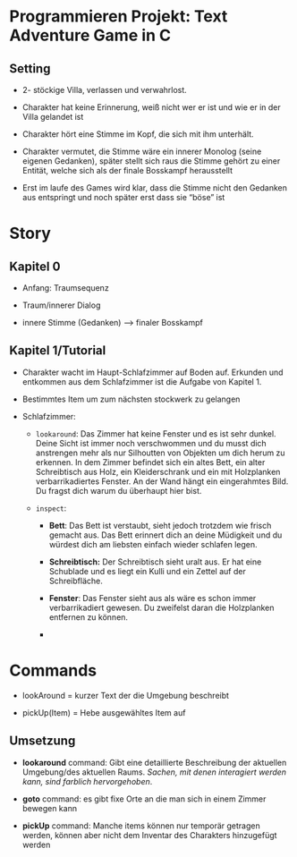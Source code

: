 # Programmieren Projekt: Text Adventure Game in C

## Setting

- 2- stöckige Villa, verlassen und verwahrlost.

- Charakter hat keine Erinnerung, weiß nicht wer er ist und wie er in der Villa gelandet ist

- Charakter hört eine Stimme im Kopf, die sich mit ihm unterhält.

- Charakter vermutet, die Stimme wäre ein innerer Monolog (seine eigenen Gedanken), später stellt sich raus die Stimme gehört zu einer Entität, welche sich als der finale Bosskampf herausstellt

- Erst im laufe des Games wird klar, dass die Stimme nicht den Gedanken aus entspringt und noch später erst dass sie “böse” ist

# Story

## Kapitel 0

- Anfang: Traumsequenz

- Traum/innerer Dialog

- innere Stimme (Gedanken) —> finaler Bosskampf

## Kapitel 1/Tutorial

- Charakter wacht im Haupt-Schlafzimmer auf Boden auf. Erkunden und entkommen aus dem Schlafzimmer ist die Aufgabe von Kapitel 1.

- Bestimmtes Item um zum nächsten stockwerk zu gelangen

- Schlafzimmer:

  - `lookaround`: Das Zimmer hat keine Fenster und es ist sehr dunkel. Deine Sicht ist immer noch verschwommen und du musst dich anstrengen mehr als nur Silhoutten von Objekten um dich herum zu erkennen. In dem Zimmer befindet sich ein altes Bett, ein alter Schreibtisch aus Holz, ein Kleiderschrank und ein mit Holzplanken verbarrikadiertes Fenster. An der Wand hängt ein eingerahmtes Bild. Du fragst dich warum du überhaupt hier bist.

  - `inspect`:

    - **Bett**: Das Bett ist verstaubt, sieht jedoch trotzdem wie frisch gemacht aus. Das Bett erinnert dich an deine Müdigkeit und du würdest dich am liebsten einfach wieder schlafen legen.

    - **Schreibtisch:** Der Schreibtisch sieht uralt aus. Er hat eine Schublade und es liegt ein Kulli und ein Zettel auf der Schreibfläche.

    - **Fenster**: Das Fenster sieht aus als wäre es schon immer verbarrikadiert gewesen. Du zweifelst daran die Holzplanken entfernen zu können.

    - 

# Commands

- lookAround = kurzer Text der die Umgebung beschreibt

- pickUp(Item) = Hebe ausgewähltes Item auf

## Umsetzung

- **lookaround** command: Gibt eine detaillierte Beschreibung der aktuellen Umgebung/des aktuellen Raums. *Sachen, mit denen interagiert werden kann, sind farblich hervorgehoben*.

- **goto** command: es gibt fixe Orte an die man sich in einem Zimmer bewegen kann

- **pickUp** command: Manche items können nur temporär getragen werden, können aber nicht dem Inventar des Charakters hinzugefügt werden